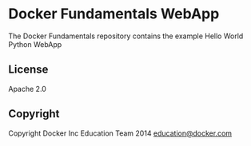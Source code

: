 Docker Fundamentals WebApp
===========================

The Docker Fundamentals repository contains the example Hello World Python WebApp

## License

Apache 2.0

## Copyright

Copyright Docker Inc Education Team 2014 <education@docker.com>
